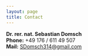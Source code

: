```yaml
---
layout: page
title: Contact
---
```


**Dr. rer. nat. Sebastian Domsch**\
**Phone:** +49 176 / 611 49 507\
**Mail:** SDomsch314@gmail.com